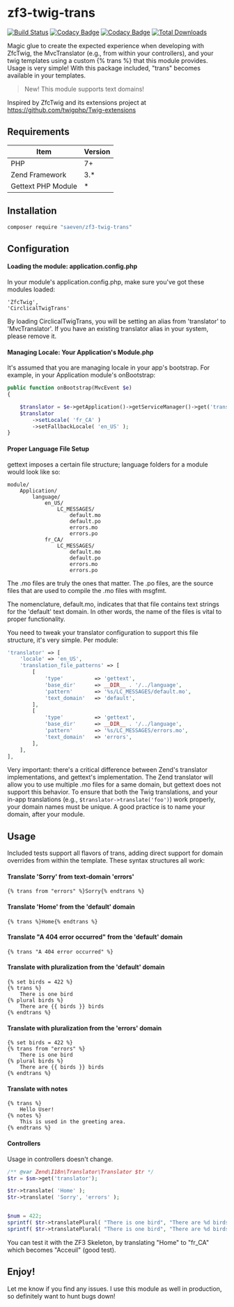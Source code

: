 # zf3-twig-trans

[![Build Status](https://travis-ci.org/Saeven/zf3-twig-trans.svg?branch=master)](https://travis-ci.org/Saeven/zf3-circlical-user)
[![Codacy Badge](https://api.codacy.com/project/badge/Grade/e9b80ae1c4c94159abe7bcb49b851cac)](https://www.codacy.com/app/saeven/zf3-twig-trans?utm_source=github.com&amp;utm_medium=referral&amp;utm_content=Saeven/zf3-twig-trans&amp;utm_campaign=Badge_Grade)
[![Codacy Badge](https://api.codacy.com/project/badge/Coverage/e9b80ae1c4c94159abe7bcb49b851cac)](https://www.codacy.com/app/saeven/zf3-twig-trans?utm_source=github.com&utm_medium=referral&utm_content=Saeven/zf3-twig-trans&utm_campaign=Badge_Coverage)
[![Total Downloads](https://poser.pugx.org/saeven/zf2-circlical-trans/downloads)](https://packagist.org/packages/saeven/zf2-circlical-trans)

Magic glue to create the expected experience when developing with ZfcTwig, the MvcTranslator (e.g., from within your controllers), and your twig templates using a custom {% trans %} that this module provides.  Usage is very simple! With this package included, "trans" becomes available in your templates.

> New! This module supports text domains!

Inspired by ZfcTwig and its extensions project at https://github.com/twigphp/Twig-extensions


## Requirements


|Item               |  Version     |
|-------------------|--------------|
|PHP                | 7+           |
|Zend Framework     | 3.*          |
|Gettext PHP Module | *            | 


## Installation

```js
composer require "saeven/zf3-twig-trans"
```

## Configuration


#### Loading the module: application.config.php

In your module's application.config.php, make sure you've got these modules loaded:

    'ZfcTwig',
    'CirclicalTwigTrans'

By loading CirclicalTwigTrans, you will be setting an alias from 'translator' to 'MvcTranslator'.  If you have an existing translator alias in your system, please remove it.

#### Managing Locale: Your Application's Module.php

It's assumed that you are managing locale in your app's bootstrap.  For example, in your Application module's onBootstrap:

```php
public function onBootstrap(MvcEvent $e)
{

    $translator = $e->getApplication()->getServiceManager()->get('translator');
    $translator
        ->setLocale( 'fr_CA' )
        ->setFallbackLocale( 'en_US' );
}
```

#### Proper Language File Setup

gettext imposes a certain file structure; language folders for a module would look like so:

```
module/
    Application/
        language/
            en_US/
                LC_MESSAGES/
                    default.mo
                    default.po
                    errors.mo
                    errors.po
            fr_CA/
                LC_MESSAGES/
                    default.mo
                    default.po
                    errors.mo
                    errors.po
```

The .mo files are truly the ones that matter.  The .po files, are the source files that are used to compile the .mo files with msgfmt.

The nomenclature, default.mo, indicates that that file contains text strings for the 'default' text domain.  In other words, the name of the files is vital to proper functionality.  

You need to tweak your translator configuration to support this file structure, it's very simple.  Per module:

```php
'translator' => [
    'locale' => 'en_US',
    'translation_file_patterns' => [
        [
            'type'          => 'gettext',
            'base_dir'      => __DIR__ . '/../language',
            'pattern'       => '%s/LC_MESSAGES/default.mo',
            'text_domain'   => 'default',
        ],
        [
            'type'          => 'gettext',
            'base_dir'      => __DIR__ . '/../language',
            'pattern'       => '%s/LC_MESSAGES/errors.mo',
            'text_domain'   => 'errors',
        ],
    ],
],
```

Very important: there's a critical difference between Zend's translator implementations, and gettext's implementation.  The Zend translator
will allow you to use multiple .mo files for a same domain, but gettext does not support this behavior.  To ensure that both the Twig translations, and
your in-app translations (e.g., `$translator->translate('foo')`) work properly, your domain names must be unique.  A good practice is to name your domain, 
after your module.

## Usage

Included tests support all flavors of trans, adding direct support for domain overrides from within the template.  These syntax structures all work:


#### Translate 'Sorry' from text-domain 'errors'
```twig
{% trans from "errors" %}Sorry{% endtrans %}
```

#### Translate 'Home' from the 'default' domain
```twig
{% trans %}Home{% endtrans %}
```


#### Translate "A 404 error occurred" from the 'default' domain
```twig
{% trans "A 404 error occurred" %}
```

#### Translate with pluralization from the 'default' domain
```twig
{% set birds = 422 %}
{% trans %}
    There is one bird
{% plural birds %}
    There are {{ birds }} birds
{% endtrans %}
```


#### Translate with pluralization from the 'errors' domain
```twig
{% set birds = 422 %}
{% trans from "errors" %}
    There is one bird
{% plural birds %}
    There are {{ birds }} birds
{% endtrans %}
```

#### Translate with notes
```twig
{% trans %}
    Hello User!
{% notes %}
    This is used in the greeting area.
{% endtrans %}
```

#### Controllers
Usage in controllers doesn't change.

```php
/** @var Zend\I18n\Translator\Translator $tr */
$tr = $sm->get('translator');

$tr->translate( 'Home' );
$tr->translate( 'Sorry', 'errors' );


$num = 422;
sprintf( $tr->translatePlural( "There is one bird", "There are %d birds", 422 ), $num );
sprintf( $tr->translatePlural( "There is one bird", "There are %d birds", 422, 'errors' ), $num );
```


You can test it with the ZF3 Skeleton, by translating "Home" to "fr_CA" which becomes "Acceuil" (good test).

## Enjoy!

Let me know if you find any issues.  I use this module as well in production, so definitely want to hunt bugs down!
